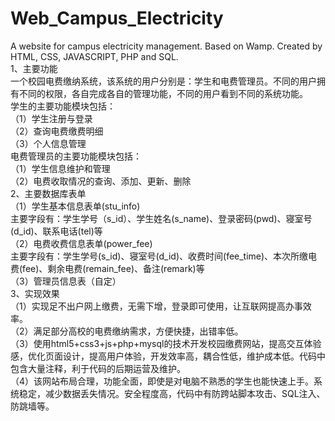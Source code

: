# Web_Campus_Electricity
A website for campus electricity management. Based on Wamp. Created by HTML, CSS, JAVASCRIPT, PHP and SQL.  
1、主要功能  
一个校园电费缴纳系统，该系统的用户分别是：学生和电费管理员。不同的用户拥有不同的权限，各自完成各自的管理功能，不同的用户看到不同的系统功能。  
学生的主要功能模块包括：  
（1）学生注册与登录  
（2）查询电费缴费明细  
（3）个人信息管理  
电费管理员的主要功能模块包括：  
（1）学生信息维护和管理  
（2）电费收取情况的查询、添加、更新、删除  
2、主要数据库表单  
（1）学生基本信息表单(stu_info)  
 主要字段有：学生学号（s_id）、学生姓名(s_name)、登录密码(pwd)、寝室号(d_id)、联系电话(tel)等  
（2）电费收费信息表单(power_fee)  
 主要字段有：学生学号(s_id)、寝室号(d_id)、收费时间(fee_time)、本次所缴电费(fee)、剩余电费(remain_fee)、备注(remark)等  
（3）管理员信息表（自定）  
3、实现效果  
（1）实现足不出户网上缴费，无需下增，登录即可使用，让互联网提高办事效率。  
（2）满足部分高校的电费缴纳需求，方便快捷，出错率低。  
（3）使用html5+css3+js+php+mysql的技术开发校园缴费网站，提高交互体验感，优化页面设计，提高用户体验，开发效率高，耦合性低，维护成本低。代码中包含大量注释，利于代码的后期运营及维护。  
（4）该网站布局合理，功能全面，即使是对电脑不熟悉的学生也能快速上手。系统稳定，减少数据丢失情况。安全程度高，代码中有防跨站脚本攻击、SQL注入、防跳墙等。  

